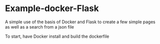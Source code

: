 # Example-docker-Flask
A simple use of the basis of Docker and Flask to create a few simple pages as well as a search from a json file

To start, have Docker install and build the dockerfile
